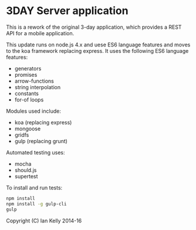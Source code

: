 # 3DAY Server application

This is a rework of the original 3-day application, which provides a REST API for
a mobile application.

This update runs on node.js 4.x and uese ES6 language features and moves to the koa framework replacing express.  It uses the following ES6 language features:

* generators
* promises
* arrow-functions
* string interpolation
* constants
* for-of loops

Modules used include:

* koa (replacing express)
* mongoose
* gridfs
* gulp (replacing grunt)

Automated testing uses:

* mocha
* should.js
* supertest

To install and run tests:
```sh
npm install
npm install -g gulp-cli
gulp
```

Copyright (C) Ian Kelly 2014-16

